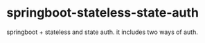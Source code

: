 # springboot-stateless-state-auth
springboot + stateless and state auth. it includes two ways of auth.
